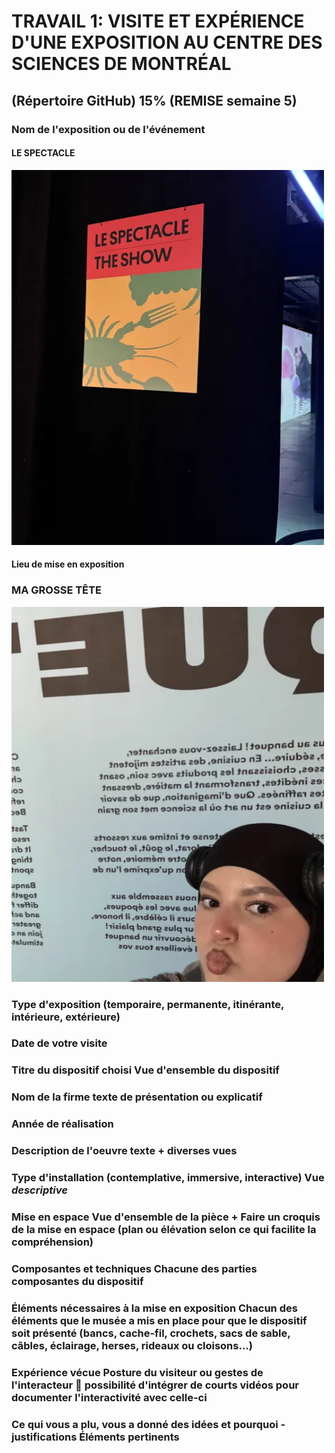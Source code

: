 # TRAVAIL 1: VISITE ET EXPÉRIENCE D'UNE EXPOSITION AU CENTRE DES SCIENCES DE MONTRÉAL
## (Répertoire GitHub) 15% (REMISE semaine 5)


### Nom de l'exposition ou de l'événement 
#### LE SPECTACLE 

<img src="./medias/le_spectacle.webp" width="500" height="600"/>

#### Lieu de mise en exposition 

### MA GROSSE TÊTE
<img src="./medias/moi.webp" width="500" height="600"/>

### Type d'exposition (temporaire, permanente, itinérante, intérieure, extérieure) 

### Date de votre visite

### Titre du dispositif choisi Vue d'ensemble du dispositif

### Nom de la firme   texte de présentation ou explicatif

### Année de réalisation

### Description de l'oeuvre   texte + diverses vues 

### Type d'installation (contemplative, immersive, interactive) Vue *descriptive*

### Mise en espace  Vue d'ensemble de la pièce + Faire un croquis de la mise en espace (plan ou élévation selon ce qui facilite la compréhension)

### Composantes et techniques Chacune des parties composantes du dispositif 

### Éléments nécessaires à la mise en exposition   Chacun des éléments que le musée a mis en place pour que le dispositif soit présenté (bancs, cache-fil, crochets, sacs de sable, câbles, éclairage, herses, rideaux ou cloisons...)

### Expérience vécue    Posture du visiteur ou gestes de l'interacteur :movie_camera: possibilité d'intégrer de courts vidéos pour documenter l'interactivité avec celle-ci 

### Ce qui vous a plu, vous a donné des idées et pourquoi - justifications   Éléments pertinents
